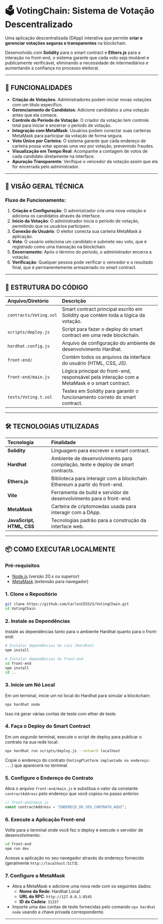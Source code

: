 # 🗳️ VotingChain: Sistema de Votação Descentralizado

Uma aplicação descentralizada (DApp) interativa que permite **criar e gerenciar votações seguras e transparentes** na blockchain.

Desenvolvido com **Solidity** para o smart contract e **Ethers.js** para a interação no front-end, o sistema garante que cada voto seja imutável e publicamente verificável, eliminando a necessidade de intermediários e aumentando a confiança no processo eleitoral.

---

## 📌 FUNCIONALIDADES

- **Criação de Votações**: Administradores podem iniciar novas votações com um título específico.
- **Gerenciamento de Candidatos**: Adicione candidatos a uma votação antes que ela comece.
- **Controle do Período de Votação**: O criador da votação tem controle total para iniciar e encerrar o período de votação.
- **Integração com MetaMask**: Usuários podem conectar suas carteiras MetaMask para participar da votação de forma segura.
- **Voto Único por Carteira**: O sistema garante que cada endereço de carteira possa votar apenas uma vez por votação, prevenindo fraudes.
- **Visualização em Tempo Real**: Acompanhe a contagem de votos de cada candidato diretamente na interface.
- **Apuração Transparente**: Verifique o vencedor da votação assim que ela for encerrada pelo administrador.

---

## 🧠 VISÃO GERAL TÉCNICA

### Fluxo de Funcionamento:

1.  **Criação e Configuração**: O administrador cria uma nova votação e adiciona os candidatos através da interface.
2.  **Início da Votação**: O administrador inicia o período de votação, permitindo que os usuários participem.
3.  **Conexão do Usuário**: O eleitor conecta sua carteira MetaMask à aplicação.
4.  **Voto**: O usuário seleciona um candidato e submete seu voto, que é registrado como uma transação na blockchain.
5.  **Encerramento**: Após o término do período, o administrador encerra a votação.
6.  **Verificação**: Qualquer pessoa pode verificar o vencedor e o resultado final, que é permanentemente armazenado no smart contract.

---

## 📁 ESTRUTURA DO CÓDIGO

| Arquivo/Diretório | Descrição |
| :--- | :--- |
| `contracts/Voting.sol` | Smart contract principal escrito em Solidity que contém toda a lógica da votação. |
| `scripts/deploy.js` | Script para fazer o deploy do smart contract em uma rede blockchain. |
| `hardhat.config.js` | Arquivo de configuração do ambiente de desenvolvimento Hardhat. |
| `front-end/` | Contém todos os arquivos da interface do usuário (HTML, CSS, JS). |
| `front-end/main.js` | Lógica principal do front-end, responsável pela interação com a MetaMask e o smart contract. |
| `tests/Voting.t.sol` | Testes em Solidity para garantir o funcionamento correto do smart contract. |

---

## 🛠️ TECNOLOGIAS UTILIZADAS

| Tecnologia | Finalidade |
| :--- | :--- |
| **Solidity** | Linguagem para escrever o smart contract. |
| **Hardhat** | Ambiente de desenvolvimento para compilação, teste e deploy de smart contracts. |
| **Ethers.js** | Biblioteca para interagir com a blockchain Ethereum a partir do front-end. |
| **Vite** | Ferramenta de build e servidor de desenvolvimento para o front-end. |
| **MetaMask** | Carteira de criptomoedas usada para interagir com a DApp. |
| **JavaScript, HTML, CSS** | Tecnologias padrão para a construção da interface web. |

---

## 📦 COMO EXECUTAR LOCALMENTE

### Pré-requisitos

-   [Node.js](https://nodejs.org/) (versão 20.x ou superior)
-   [MetaMask](https://metamask.io/) (extensão para navegador)

### 1. Clone o Repositório

```bash
git clone https://github.com/CarlosCESS23/VotingChain.git
cd VotingChain
```

### 2. Instale as Dependências

Instale as dependências tanto para o ambiente Hardhat quanto para o front-end:

```bash
# Instalar dependências da raiz (Hardhat)
npm install

# Instalar dependências do front-end
cd front-end
npm install
cd ..
```

### 3. Inicie um Nó Local

Em um terminal, inicie um nó local do Hardhat para simular a blockchain:

```bash
npx hardhat node
```
Isso irá gerar várias contas de teste com ether de teste.

### 4. Faça o Deploy do Smart Contract

Em um segundo terminal, execute o script de deploy para publicar o contrato na sua rede local:

```bash
npx hardhat run scripts/deploy.js --network localhost
```
Copie o endereço do contrato (`VotingPlatform implantado no endereço: ...`) que aparecerá no terminal.

### 5. Configure o Endereço do Contrato

Abra o arquivo `front-end/main.js` e substitua o valor da constante `contractAddress` pelo endereço que você copiou no passo anterior.

```javascript
// front-end/main.js
const contractAddress = "ENDEREÇO_DO_SEU_CONTRATO_AQUI";
```

### 6. Execute a Aplicação Front-end

Volte para o terminal onde você fez o deploy e execute o servidor de desenvolvimento:

```bash
cd front-end
npm run dev
```
Acesse a aplicação no seu navegador através do endereço fornecido (geralmente `http://localhost:5173`).

### 7. Configure a MetaMask

-   Abra a MetaMask e adicione uma nova rede com os seguintes dados:
    -   **Nome da Rede**: Hardhat Local
    -   **URL do RPC**: `http://127.0.0.1:8545`
    -   **ID da Cadeia**: `31337`
-   Importe uma das contas de teste fornecidas pelo comando `npx hardhat node` usando a chave privada correspondente.

---
